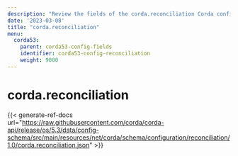 ```yaml
---
description: "Review the fields of the corda.reconciliation Corda configuration section."
date: '2023-03-08'
title: "corda.reconciliation"
menu:
  corda53:
    parent: corda53-config-fields
    identifier: corda53-config-reconciliation
    weight: 9000
---
```

# corda.reconciliation

{{< generate-ref-docs url="https://raw.githubusercontent.com/corda/corda-api/release/os/5.3/data/config-schema/src/main/resources/net/corda/schema/configuration/reconciliation/1.0/corda.reconciliation.json" >}}
